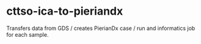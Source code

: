 # cttso-ica-to-pieriandx
Transfers data from GDS / creates PierianDx case / run and informatics job for each sample.
